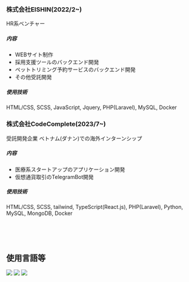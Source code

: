 ### 株式会社EISHIN(2022/2~)
HR系ベンチャー

##### 内容
- WEBサイト制作
- 採用支援ツールのバックエンド開発
- ペットトリミング予約サービスのバックエンド開発
- その他受託開発

##### 使用技術
HTML/CSS, SCSS, JavaScript, Jquery, PHP(Laravel), MySQL, Docker


### 株式会社CodeComplete(2023/7~)
受託開発企業
ベトナム(ダナン)での海外インターンシップ

##### 内容
- 医療系スタートアップのアプリケーション開発
- 仮想通貨取引のTelegramBot開発

##### 使用技術
HTML/CSS, SCSS, tailwind, TypeScript(React.js), PHP(Laravel), Python, MySQL, MongoDB, Docker

<br />
<br />
<br />

## 使用言語等
![](http://github-profile-summary-cards.vercel.app/api/cards/profile-details?username=yuta-2001&theme=algolia)
![](http://github-profile-summary-cards.vercel.app/api/cards/repos-per-language?username=yuta-2001&theme=algolia)
![](http://github-profile-summary-cards.vercel.app/api/cards/most-commit-language?username=yuta-2001&theme=algolia)
